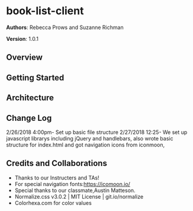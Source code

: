 # book-list-client

**Authors**: Rebecca Prows and Suzanne Richman 

**Version**: 1.0.1

## Overview


## Getting Started


## Architecture


## Change Log
2/26/2018 
4:00pm- Set up basic file structure
2/27/2018
12:25- We set up javascript librarys including jQuery and handlebars, also wrote basic structure for index.html and got navigation icons from iconmoon,


## Credits and Collaborations
* Thanks to our Instructers and TAs!
* For special navigation fonts:https://icomoon.io/
* Special thanks to our classmate,Austin Matteson.
* Normalize.css v3.0.2 | MIT License | git.io/normalize
* Colorhexa.com for color values